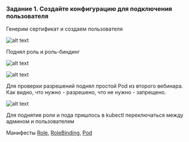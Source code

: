 ### Задание 1. Создайте конфигурацию для подключения пользователя

Генерим сертификат и создаем пользователя

![alt text](certsgen.png)

Поднял роль и роль-биндинг

![alt text](<describe role.png>)

![alt text](<describe rolebind.png>)

Для проверки разрешений поднял простой Pod из второго вебинара. Как видно, что нужно - разрешено, что не нужно - запрещено.

![alt text](forbidden.png)

Для поднятия роли и пода пришлось в kubectl переключаться между админом и пользователем

Манифесты [Role](role.yaml), [RoleBinding](rolebinding.yaml), [Pod](pod-netology-web.yaml)
